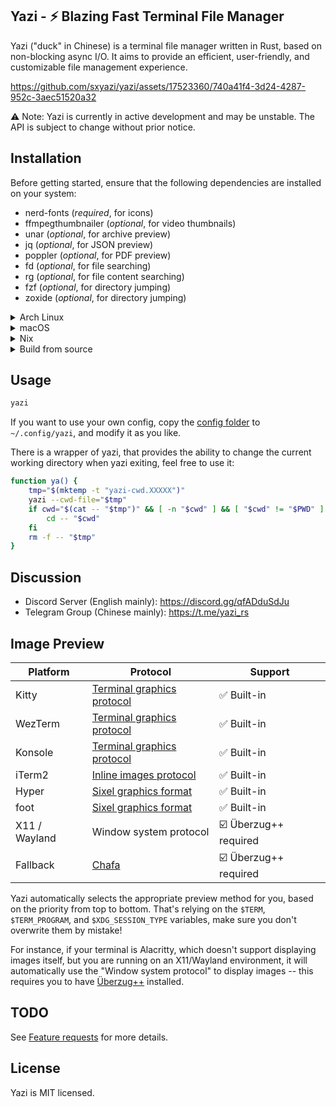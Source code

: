 ## Yazi - ⚡️ Blazing Fast Terminal File Manager

Yazi ("duck" in Chinese) is a terminal file manager written in Rust, based on non-blocking async I/O. It aims to provide an efficient, user-friendly, and customizable file management experience.

https://github.com/sxyazi/yazi/assets/17523360/740a41f4-3d24-4287-952c-3aec51520a32

⚠️ Note: Yazi is currently in active development and may be unstable. The API is subject to change without prior notice.

## Installation

Before getting started, ensure that the following dependencies are installed on your system:

- nerd-fonts (_required_, for icons)
- ffmpegthumbnailer (_optional_, for video thumbnails)
- unar (_optional_, for archive preview)
- jq (_optional_, for JSON preview)
- poppler (_optional_, for PDF preview)
- fd (_optional_, for file searching)
- rg (_optional_, for file content searching)
- fzf (_optional_, for directory jumping)
- zoxide (_optional_, for directory jumping)

<details>

<summary>Arch Linux</summary>

Install with paru or your favorite AUR helper:

```bash
paru -S yazi ffmpegthumbnailer unarchiver jq poppler fd ripgrep fzf zoxide
```

Or, you can replace `yazi` with `yazi-bin` package if you want pre-built binary instead of compiling by yourself.

</details>

<details>

<summary>macOS</summary>

Install Yazi and its dependencies with Homebrew:

```bash
brew install yazi ffmpegthumbnailer unar jq poppler fd ripgrep fzf zoxide
brew tap homebrew/cask-fonts && brew install --cask font-symbols-only-nerd-font
```

Or you can install Yazi via cargo:

```bash
cargo install --git https://github.com/sxyazi/yazi.git
```

If you prefer to use the most recent code, use `--HEAD` flag:

```bash
brew install yazi --HEAD
```

You may take longer to install due to bottles are not available.

</details>

<details>

<summary>Nix</summary>

Nix users can install Yazi from [the NUR](https://github.com/nix-community/nur-combined/blob/master/repos/xyenon/pkgs/yazi/default.nix):

```bash
nix-env -iA nur.repos.xyenon.yazi
```

Or add the following to your configuration:

```nix
# configuration.nix
environment.systemPackages = with pkgs; [
  nur.repos.xyenon.yazi
];
```

If you prefer to use the most recent code, use `nur.repos.xyenon.yazi-unstable` instead.

</details>

<details>

<summary>Build from source</summary>

Execute the following commands to clone the project and build Yazi:

```bash
git clone https://github.com/sxyazi/yazi.git
cd yazi
cargo build --release
```

Then, you can run:

```bash
./target/release/yazi
```

</details>

## Usage

```bash
yazi
```

If you want to use your own config, copy the [config folder](https://github.com/sxyazi/yazi/tree/main/config/preset) to `~/.config/yazi`, and modify it as you like.

There is a wrapper of yazi, that provides the ability to change the current working directory when yazi exiting, feel free to use it:

```bash
function ya() {
	tmp="$(mktemp -t "yazi-cwd.XXXXX")"
	yazi --cwd-file="$tmp"
	if cwd="$(cat -- "$tmp")" && [ -n "$cwd" ] && [ "$cwd" != "$PWD" ]; then
		cd -- "$cwd"
	fi
	rm -f -- "$tmp"
}
```

## Discussion

- Discord Server (English mainly): https://discord.gg/qfADduSdJu
- Telegram Group (Chinese mainly): https://t.me/yazi_rs

## Image Preview

| Platform      | Protocol                                                                         | Support               |
| ------------- | -------------------------------------------------------------------------------- | --------------------- |
| Kitty         | [Terminal graphics protocol](https://sw.kovidgoyal.net/kitty/graphics-protocol/) | ✅ Built-in           |
| WezTerm       | [Terminal graphics protocol](https://sw.kovidgoyal.net/kitty/graphics-protocol/) | ✅ Built-in           |
| Konsole       | [Terminal graphics protocol](https://sw.kovidgoyal.net/kitty/graphics-protocol/) | ✅ Built-in           |
| iTerm2        | [Inline images protocol](https://iterm2.com/documentation-images.html)           | ✅ Built-in           |
| Hyper         | [Sixel graphics format](https://www.vt100.net/docs/vt3xx-gp/chapter14.html)      | ✅ Built-in           |
| foot          | [Sixel graphics format](https://www.vt100.net/docs/vt3xx-gp/chapter14.html)      | ✅ Built-in           |
| X11 / Wayland | Window system protocol                                                           | ☑️ Überzug++ required |
| Fallback      | [Chafa](https://hpjansson.org/chafa/)                                            | ☑️ Überzug++ required |

Yazi automatically selects the appropriate preview method for you, based on the priority from top to bottom.
That's relying on the `$TERM`, `$TERM_PROGRAM`, and `$XDG_SESSION_TYPE` variables, make sure you don't overwrite them by mistake!

For instance, if your terminal is Alacritty, which doesn't support displaying images itself, but you are running on an X11/Wayland environment,
it will automatically use the "Window system protocol" to display images -- this requires you to have [Überzug++](https://github.com/jstkdng/ueberzugpp) installed.

## TODO

See [Feature requests](https://github.com/sxyazi/yazi/issues/51) for more details.

## License

Yazi is MIT licensed.
